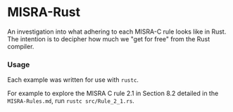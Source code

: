 
# MISRA-Rust
An investigation into what adhering to each MISRA-C rule looks like in Rust.
The intention is to decipher how much we "get for free" from the Rust compiler.

### Usage

Each example was written for use with `rustc`.

For example to explore the
MISRA C rule 2.1 in Section 8.2 detailed in the `MISRA-Rules.md`,
run `rustc src/Rule_2_1.rs`.
